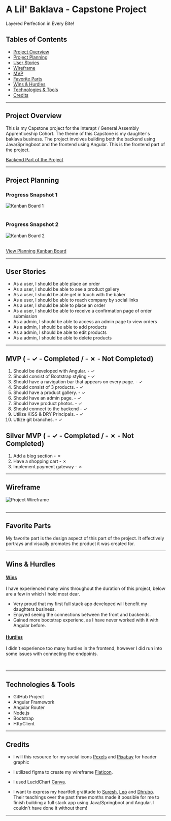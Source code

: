 # A Lil' Baklava - Capstone Project

Layered Perfection in Every Bite!

## Tables of Contents

- [Project Overview](#project-overview)
- [Project Planning](#project-planning)
- [User Stories](#user-stories)
- [Wireframe](#user-stories)
- [MVP](#mvp-------completed-------not-completed)
- [Favorite Parts](#favorite-parts)
- [Wins & Hurdles](#wins--hurdles)
- [Technologies & Tools](#technologies--tools)
- [Credits](#credits)

***

## Project Overview

This is my Capstone project for the Interapt / General Assembly Apprenticeship Cohort. 
The theme of this Capstone is my daughter's baklava business. The project involves building 
both the backend using Java/Springboot and the frontend using Angular.  This is the frontend part of the project.

[Backend Part of the Project](https://github.com/pammie89/A-Lil-Baklava-Store-Back-End)
***

## Project Planning

### Progress Snapshot 1

![Kanban Board 1](./src/assets/kanban1.png)<br><br>

### Progress Snapshot 2

![Kanban Board 2](./src/assets/kanban2.png)<br><br>

[View Planning Kanban Board](https://github.com/users/pammie89/projects/1)

***
## User Stories


- As a user, I should be able place an order<br>
- As a user, I should be able to see a product gallery<br>
- As a user, I should be able get in touch with the baker<br>
- As a user, I should be able to reach company by social links<br>
- As a user, I should be able to place an order<br>
- As a user, I should be able to receive a confirmation page of order submission<br>
- As a admin, I should be able to access an admin page to view orders <br>
- As a admin, I should be able to add products <br>
- As a admin, I should be able to edit products <br>
- As a admin, I should be able to delete products <br>


***


## MVP ( - ✓ - Completed / - ✗ - Not Completed)

1. Should be developed with Angular. - ✓
2. Should consist of Bootstrap styling - ✓
3. Should have a navigation bar that appears on every page. - ✓
4. Should consist of 3 products. - ✓
5. Should have a product gallery. - ✓
6. Should have an admin page. - ✓
7. Should have product photos. - ✓
8. Should connect to the backend - ✓
9. Utilize KISS & DRY Principals. - ✓
10. Utlize git branches. - ✓


## Silver MVP ( - ✓ - Completed / - ✗ - Not Completed)

1. Add a blog section - ✗
2. Have a shopping cart - ✗
3. Implement payment gateway - ✗


***

## Wireframe



![Project Wireframe](./src/assets/wireframe.jpg)<br><br>

***

## Favorite Parts

My favorite part is the design aspect of this part of the project. 
It effectively portrays and visually promotes the product it was created for.

***


## Wins & Hurdles

#### <ins>Wins</ins>

I have experienced many wins throughout the duration of this project, below are a few in which I hold most dear.

- Very proud that my first full stack app developed will benefit my daughters business.
- Enjoyed seeing the connections between the front and backends.
- Gained more bootstrap experienc, as I have never worked with it with Angular before.

#### <ins>Hurdles</ins>

I didn't experience too many hurdles in the frontend, however I did run into some issues with connecting the endpoints.


  <br>

***

## Technologies & Tools

- GitHub Project
- Angular Framework
- Angular Router
- Node.js
- Bootstrap
- HttpClient

***

## Credits


- I will this resource for my social icons [Pexels](https://www.flaticon.com/free-icons/instagram) and [Pixabay](https://pixabay.com) for header graphic<br>
- I utilized figma to create my wireframe [Flaticon](http://figma.com).
- I used LucidChart [Canva](http://lucidchart.com).

- I want to express my heartfelt gratitude to [Suresh](https://github.com/sureshmelvinsigera), [Leo](https://github.com/LRodriguez92) and [Dhrubo](https://www.linkedin.com/in/dhrubo-hasan/).   Their teachings over the past three months made it possible for me to finish building a full stack app using Java/Springboot and Angular. I couldn't have done it without them!

***